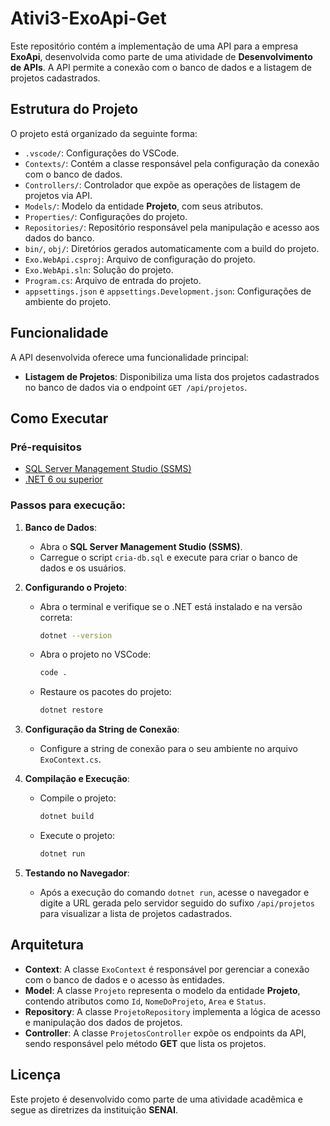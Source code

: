 # Ativi3-ExoApi-Get

Este repositório contém a implementação de uma API para a empresa **ExoApi**, desenvolvida como parte de uma atividade de **Desenvolvimento de APIs**. A API permite a conexão com o banco de dados e a listagem de projetos cadastrados. 

## Estrutura do Projeto

O projeto está organizado da seguinte forma:

- `.vscode/`: Configurações do VSCode.
- `Contexts/`: Contém a classe responsável pela configuração da conexão com o banco de dados.
- `Controllers/`: Controlador que expõe as operações de listagem de projetos via API.
- `Models/`: Modelo da entidade **Projeto**, com seus atributos.
- `Properties/`: Configurações do projeto.
- `Repositories/`: Repositório responsável pela manipulação e acesso aos dados do banco.
- `bin/`, `obj/`: Diretórios gerados automaticamente com a build do projeto.
- `Exo.WebApi.csproj`: Arquivo de configuração do projeto.
- `Exo.WebApi.sln`: Solução do projeto.
- `Program.cs`: Arquivo de entrada do projeto.
- `appsettings.json` e `appsettings.Development.json`: Configurações de ambiente do projeto.

## Funcionalidade

A API desenvolvida oferece uma funcionalidade principal: 

- **Listagem de Projetos**: Disponibiliza uma lista dos projetos cadastrados no banco de dados via o endpoint `GET /api/projetos`.

## Como Executar

### Pré-requisitos

- [SQL Server Management Studio (SSMS)](https://aka.ms/ssmsfullsetup)
- [.NET 6 ou superior](https://dotnet.microsoft.com/download/dotnet/6.0)

### Passos para execução:

1. **Banco de Dados**:
   - Abra o **SQL Server Management Studio (SSMS)**.
   - Carregue o script `cria-db.sql` e execute para criar o banco de dados e os usuários.
   
2. **Configurando o Projeto**:
   - Abra o terminal e verifique se o .NET está instalado e na versão correta:
     ```bash
     dotnet --version
     ```
   - Abra o projeto no VSCode:
     ```bash
     code .
     ```
   - Restaure os pacotes do projeto:
     ```bash
     dotnet restore
     ```

3. **Configuração da String de Conexão**:
   - Configure a string de conexão para o seu ambiente no arquivo `ExoContext.cs`.

4. **Compilação e Execução**:
   - Compile o projeto:
     ```bash
     dotnet build
     ```
   - Execute o projeto:
     ```bash
     dotnet run
     ```

5. **Testando no Navegador**:
   - Após a execução do comando `dotnet run`, acesse o navegador e digite a URL gerada pelo servidor seguido do sufixo `/api/projetos` para visualizar a lista de projetos cadastrados.

## Arquitetura

- **Context**: A classe `ExoContext` é responsável por gerenciar a conexão com o banco de dados e o acesso às entidades.
- **Model**: A classe `Projeto` representa o modelo da entidade **Projeto**, contendo atributos como `Id`, `NomeDoProjeto`, `Area` e `Status`.
- **Repository**: A classe `ProjetoRepository` implementa a lógica de acesso e manipulação dos dados de projetos.
- **Controller**: A classe `ProjetosController` expõe os endpoints da API, sendo responsável pelo método **GET** que lista os projetos.

## Licença

Este projeto é desenvolvido como parte de uma atividade acadêmica e segue as diretrizes da instituição **SENAI**.
